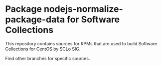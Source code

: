 # Package nodejs-normalize-package-data for Software Collections

This repository contains sources for RPMs that are used
to build Software Collections for CentOS by SCLo SIG.

Find other branches for specific sources.
